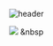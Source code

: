 ![header](https://capsule-render.vercel.app/api?type=waving&color=auto&height=300&section=header&text=chh4031%20&fontSize=90&desc=Studying...%20&fontAlignY=40&descAlign=90)

<img src="https://img.shields.io/badge/HTML5-E34F26?style=flat-square&logo=HTML5&logoColor=white"/></a> &nbsp

